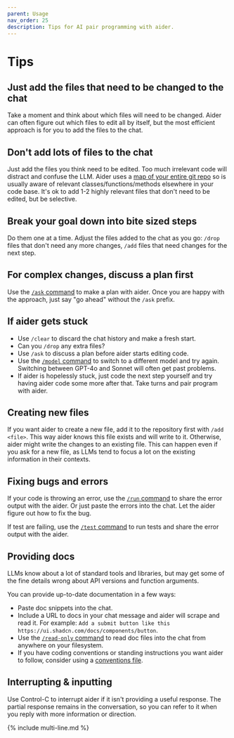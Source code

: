 ```yaml
---
parent: Usage
nav_order: 25
description: Tips for AI pair programming with aider.
---
```


# Tips

## Just add the files that need to be changed to the chat

Take a moment and think about which files will need to be changed.
Aider can often figure out which files to edit all by itself, but the most efficient approach is for you to add the files to the chat.

## Don't add lots of files to the chat

Just add the files you think need to be edited.
Too much irrelevant code will distract and confuse the LLM.
Aider uses a [map of your entire git repo](https://aider.chat/docs/repomap.html)
so is usually aware of relevant classes/functions/methods elsewhere in your code base.
It's ok to add 1-2 highly relevant files that don't need to be edited,
but be selective.

## Break your goal down into bite sized steps

Do them one at a time. 
Adjust the files added to the chat as you go: `/drop` files that don't need any more changes, `/add` files that need changes for the next step.

## For complex changes, discuss a plan first

Use the [`/ask` command](modes.html) to make a plan with aider.
Once you are happy with the approach, just say "go ahead" without the `/ask` prefix.

## If aider gets stuck

- Use `/clear` to discard the chat history and make a fresh start.
- Can you `/drop` any extra files?
- Use `/ask` to discuss a plan before aider starts editing code.
- Use the [`/model` command](commands.html) to switch to a different model and try again. Switching between GPT-4o and Sonnet will often get past problems.
- If aider is hopelessly stuck,
just code the next step yourself and try having aider code some more after that.
Take turns and pair program with aider.

## Creating new files

If you want aider to create a new file, add it to the repository first with `/add <file>`.
This way aider knows this file exists and will write to it. 
Otherwise, aider might write the changes to an existing file.
This can happen even if you ask for a new file, as LLMs tend to focus a lot
on the existing information in their contexts.

## Fixing bugs and errors

If your code is throwing an error, 
use the [`/run` command](commands.html)
to share the error output with the aider.
Or just paste the errors into the chat. Let the aider figure out how to fix the bug.

If test are failing, use the [`/test` command](lint-test.html)
to run tests and
share the error output with the aider.

## Providing docs

LLMs know about a lot of standard tools and libraries, but may get some of the fine details wrong about API versions and function arguments.

You can provide up-to-date documentation in a few ways:

- Paste doc snippets into the chat.
- Include a URL to docs in your chat message
and aider will scrape and read it. For example: `Add a submit button like this https://ui.shadcn.com/docs/components/button`. 
- Use the [`/read-only` command](commands.html) to read doc files into the chat from anywhere on your filesystem.
- If you have coding conventions or standing instructions you want aider to follow, consider using a [conventions file](conventions.html).

## Interrupting & inputting

Use Control-C to interrupt aider if it isn't providing a useful response. The partial response remains in the conversation, so you can refer to it when you reply with more information or direction.

{% include multi-line.md %}

